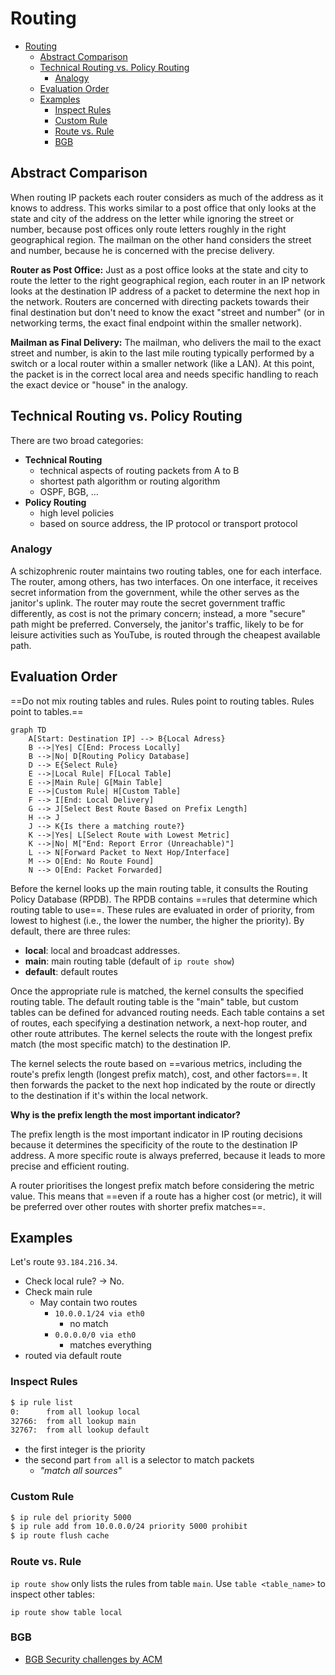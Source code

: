 # Routing

- [Routing](#routing)
  - [Abstract Comparison](#abstract-comparison)
  - [Technical Routing vs. Policy Routing](#technical-routing-vs-policy-routing)
    - [Analogy](#analogy)
  - [Evaluation Order](#evaluation-order)
  - [Examples](#examples)
    - [Inspect Rules](#inspect-rules)
    - [Custom Rule](#custom-rule)
    - [Route vs. Rule](#route-vs-rule)
    - [BGB](#bgb)

## Abstract Comparison

When routing IP packets each router considers as much of the address as  it knows to address. This works similar to a post office that only looks at the state and city of the address on the letter while ignoring the  street or number, because post offices only route letters roughly in the right geographical region. The mailman on the other hand considers the  street and number, because he is concerned with the precise delivery.

**Router as Post Office:** Just as a post office looks at the state and city to route the letter to the right geographical region, each router in an IP network looks at the destination IP address of a packet to determine the next hop in the network. Routers are concerned with directing packets towards their final destination but don't need to know the exact "street and number" (or in networking terms, the exact final endpoint within the smaller network).

**Mailman as Final Delivery:** The mailman, who delivers the mail to the exact street and number, is akin to the last mile routing typically performed by a switch or a local router within a smaller network (like a LAN). At this point, the packet is in the correct local area and needs specific handling to reach the exact device or "house" in the analogy.

## Technical Routing vs. Policy Routing

There are two broad categories:

- **Technical Routing**
  - technical aspects of routing packets from A to B
  - shortest path algorithm or routing algorithm
  - OSPF, BGB, ...
- **Policy Routing**
  - high level policies
  - based on source address, the IP protocol or transport protocol

### Analogy

A schizophrenic router maintains two routing tables, one for each interface. The router, among others, has two interfaces. On one interface, it receives secret information from the government, while the other serves as the janitor's uplink. The router may route the secret government traffic differently, as cost is not the primary concern; instead, a more "secure" path might be preferred. Conversely, the janitor's traffic, likely to be for leisure activities such as YouTube, is routed through the cheapest available path.

## Evaluation Order

==Do not mix routing tables and rules. Rules point to routing tables. Rules point to tables.==

```mermaid
graph TD
    A[Start: Destination IP] --> B{Local Adress}
    B -->|Yes| C[End: Process Locally]
    B -->|No| D[Routing Policy Database]
    D --> E{Select Rule}
    E -->|Local Rule| F[Local Table]
    E -->|Main Rule| G[Main Table]
    E -->|Custom Rule| H[Custom Table]
    F --> I[End: Local Delivery]
    G --> J[Select Best Route Based on Prefix Length]
    H --> J
    J --> K{Is there a matching route?}
    K -->|Yes| L[Select Route with Lowest Metric]
    K -->|No| M["End: Report Error (Unreachable)"]
    L --> N[Forward Packet to Next Hop/Interface]
    M --> O[End: No Route Found]
    N --> O[End: Packet Forwarded]
```

Before the kernel looks up the main routing table, it consults the  Routing Policy Database (RPDB). The RPDB contains ==rules that determine  which routing table to use==. These rules are evaluated in order of  priority, from lowest to highest (i.e., the lower the number, the higher the priority). By default, there are three rules:

- **local**: local and broadcast addresses.
- **main**: main routing table (default of `ip route show`)
- **default**: default routes

Once the appropriate rule is matched, the kernel consults the specified routing table. The default routing table is the "main" table, but  custom tables can be defined for advanced routing needs. Each table  contains a set of routes, each specifying a destination network, a  next-hop router, and other route attributes. The kernel selects the  route with the longest prefix match (the most specific match) to the  destination IP.

The kernel selects the route based on ==various metrics, including the  route's prefix length (longest prefix match), cost, and other factors==.  It then forwards the packet to the next hop indicated by the route or  directly to the destination if it's within the local network.

**Why is the prefix length the most important indicator?**

The prefix length is the most important indicator in IP routing  decisions because it determines the specificity of the route to the  destination IP address. A more specific route is always preferred, because it leads to more precise and efficient routing.

A router prioritises the longest prefix match before considering the metric  value. This means that ==even if a route has a higher cost (or metric), it will be preferred over other routes with shorter prefix matches==.

## Examples

Let's route `93.184.216.34`.

- Check local rule? -> No.
- Check main rule
  - May contain two routes
    - `10.0.0.1/24 via eth0`
      - no match
    - `0.0.0.0/0 via eth0`
      - matches everything
- routed via default route

### Inspect Rules

```bash
$ ip rule list
0:      from all lookup local
32766:  from all lookup main
32767:  from all lookup default
```

- the first integer is the priority
- the second part `from all` is a selector to match packets
  - _"match all sources"_

### Custom Rule

```bash
$ ip rule del priority 5000
$ ip rule add from 10.0.0.0/24 priority 5000 prohibit
$ ip route flush cache
```

### Route vs. Rule

`ip route show` only lists the rules from table `main`. Use `table <table_name>` to inspect other tables:

`ip route show table local`

### BGB

- [BGB Security challenges by ACM](https://dl.acm.org/doi/pdf/10.1145/2668152.2668966)
